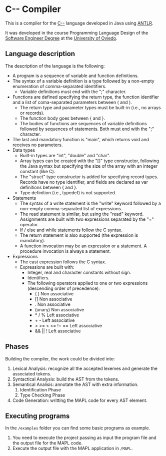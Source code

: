 # C-- Compiler

This is a compiler for the [C--](https://en.wikipedia.org/wiki/C--) language developed in Java using [ANTLR](https://www.antlr.org/).

It was developed in the course Programming Language Design of the [Software Engineer Degree](https://ingenieriainformatica.uniovi.es/infoacademica/grado) at the [University of Oviedo](http://www.uniovi.es/).

## Language description
The description of the language is the following:
+ A program is a sequence of variable and function definitions.
+ The syntax of a variable definition is a type followed by a non-empty enumeration of comma-separated identifiers. 
  + Variable definitions must end with the ";" character.
+ Functions are defined specifying the return type, the function identifier and a list of coma-separated parameters between ( and ). 
  + The return type and parameter types must be built-in (i.e., no arrays or records).
  + The function body goes between { and }.
  + The bodies of functions are sequences of variable definitions followed by sequences of statements. Both must end with the ";" character.
+ The last and mandatory function is "main", which returns void and receives no parameters.
+ Data types
  + Built-in types are "int", "double" and "char". 
  + Array types can be created with the "[]" type constructor, following the Java syntax but specifying the size of the array with an integer constant (like C). 
  + The "struct" type constructor is added for specifying record types. Records have no type identifier, and fields are declared as var definitions between { and }. 
  + Type definition (i.e., typedef) is not supported.
+ Statements
  + The syntax of a write statement is the "write" keyword followed by a non-empty comma-separated list of expressions. 
  + The read statement is similar, but using the "read" keyword.
  Assignments are built with two expressions separated by the "=" operator.
  + If / else and while statements follow the C syntax. 
  + The return <expression> statement is also supported (the expression is mandatory).
  + A function invocation may be an expression or a statement. A procedure invocation is always a statement.
+ Expressions
  + The cast expression follows the C syntax.
  + Expressions are built with:
    + Integer, real and character constants without sign.
    + Identifiers.
    + The following operators applied to one or two expressions (descending order of precedence):
      + ( )		Non associative
      + []		Non associative
      + .		Non associative
      +  (unary)	Non associative
      +  \* / %		Left associative
      +  \+ -		Left associative
      +  \> >= < <= != ==		Left associative
      +  && || !		Left associative

## Phases

Building the compiler, the work could be divided into:
1. Lexical Analysis: recognize all the accepted lexemes and generate the associated tokens.
2. Syntactical Analysis: build the AST from the tokens.
3. Semantical Analisis: annotate the AST with extra information.
   1. Identification Phase
   2. Type Checking Phase
4. Code Generation: writting the MAPL code for every AST element.

## Executing programs

In the `/examples` folder you can find some basic programs as example. 

1. You need to execute the project passing as input the program file and the output file for the MAPL code.
2. Execute the output file with the MAPL application in `/MAPL`.


